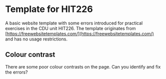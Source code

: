 # Template for HIT226
A basic website template with some errors introduced for practical exercises in the CDU unit HIT226. The template originates from [https://freewebsitetemplates.com/](https://freewebsitetemplates.com/) and has no usage restrictions.

## Colour contrast
There are some poor colour contrasts on the page. Can you identify and fix the errors?
